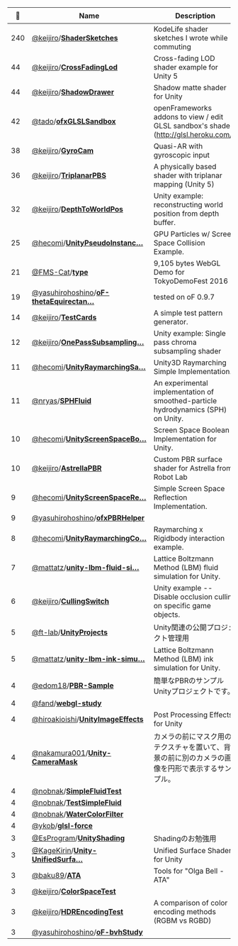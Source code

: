 |:star2: | Name | Description | 🌍|
|---|---|---|---|
|240|[@keijiro](https://github.com/keijiro)/[**ShaderSketches**](https://github.com/keijiro/ShaderSketches)|KodeLife shader sketches I wrote while commuting||
|44|[@keijiro](https://github.com/keijiro)/[**CrossFadingLod**](https://github.com/keijiro/CrossFadingLod)|Cross-fading LOD shader example for Unity 5||
|44|[@keijiro](https://github.com/keijiro)/[**ShadowDrawer**](https://github.com/keijiro/ShadowDrawer)|Shadow matte shader for Unity||
|42|[@tado](https://github.com/tado)/[**ofxGLSLSandbox**](https://github.com/tado/ofxGLSLSandbox)|openFrameworks addons to view / edit GLSL sandbox's shaders (http://glsl.heroku.com/).||
|38|[@keijiro](https://github.com/keijiro)/[**GyroCam**](https://github.com/keijiro/GyroCam)|Quasi-AR with gyroscopic input||
|36|[@keijiro](https://github.com/keijiro)/[**TriplanarPBS**](https://github.com/keijiro/TriplanarPBS)|A physically based shader with triplanar mapping (Unity 5)||
|32|[@keijiro](https://github.com/keijiro)/[**DepthToWorldPos**](https://github.com/keijiro/DepthToWorldPos)|Unity example: reconstructing world position from depth buffer.||
|25|[@hecomi](https://github.com/hecomi)/[**UnityPseudoInstanc…**](https://github.com/hecomi/UnityPseudoInstancedGPUParticles)|GPU Particles w/ Screen Space Collision Example.||
|21|[@FMS-Cat](https://github.com/FMS-Cat)/[**type**](https://github.com/FMS-Cat/type)|9,105 bytes WebGL Demo for TokyoDemoFest 2016||
|19|[@yasuhirohoshino](https://github.com/yasuhirohoshino)/[**oF-thetaEquirectan…**](https://github.com/yasuhirohoshino/oF-thetaEquirectangular)|tested on oF 0.9.7||
|14|[@keijiro](https://github.com/keijiro)/[**TestCards**](https://github.com/keijiro/TestCards)|A simple test pattern generator.||
|12|[@keijiro](https://github.com/keijiro)/[**OnePassSubsampling…**](https://github.com/keijiro/OnePassSubsampling)|Unity example: Single pass chroma subsampling shader||
|11|[@hecomi](https://github.com/hecomi)/[**UnityRaymarchingSa…**](https://github.com/hecomi/UnityRaymarchingSample)|Unity3D Raymarching Simple Implementation.||
|11|[@nryas](https://github.com/nryas)/[**SPHFluid**](https://github.com/nryas/SPHFluid)|An experimental implementation of smoothed-particle hydrodynamics (SPH) on Unity.||
|10|[@hecomi](https://github.com/hecomi)/[**UnityScreenSpaceBo…**](https://github.com/hecomi/UnityScreenSpaceBoolean)|Screen Space Boolean Implementation for Unity.||
|10|[@keijiro](https://github.com/keijiro)/[**AstrellaPBR**](https://github.com/keijiro/AstrellaPBR)|Custom PBR surface shader for Astrella from Robot Lab|[:arrow_upper_right:](https://www.assetstore.unity3d.com/en/#!/content/7006)|
|9|[@hecomi](https://github.com/hecomi)/[**UnityScreenSpaceRe…**](https://github.com/hecomi/UnityScreenSpaceReflection)|Simple Screen Space Reflection Implementation.||
|9|[@yasuhirohoshino](https://github.com/yasuhirohoshino)/[**ofxPBRHelper**](https://github.com/yasuhirohoshino/ofxPBRHelper)|||
|8|[@hecomi](https://github.com/hecomi)/[**UnityRaymarchingCo…**](https://github.com/hecomi/UnityRaymarchingCollision)|Raymarching x Rigidbody interaction example.||
|7|[@mattatz](https://github.com/mattatz)/[**unity-lbm-fluid-si…**](https://github.com/mattatz/unity-lbm-fluid-simulation)|Lattice Boltzmann Method (LBM) fluid simulation for Unity.||
|6|[@keijiro](https://github.com/keijiro)/[**CullingSwitch**](https://github.com/keijiro/CullingSwitch)|Unity example -- Disable occlusion culling on specific game objects.||
|5|[@ft-lab](https://github.com/ft-lab)/[**UnityProjects**](https://github.com/ft-lab/UnityProjects)|Unity関連の公開プロジェクト管理用||
|5|[@mattatz](https://github.com/mattatz)/[**unity-lbm-ink-simu…**](https://github.com/mattatz/unity-lbm-ink-simulation)|Lattice Boltzmann Method (LBM) ink simulation for Unity.||
|4|[@edom18](https://github.com/edom18)/[**PBR-Sample**](https://github.com/edom18/PBR-Sample)|簡単なPBRのサンプルUnityプロジェクトです。||
|4|[@fand](https://github.com/fand)/[**webgl-study**](https://github.com/fand/webgl-study)||[:arrow_upper_right:](https://fand.github.io/webgl-study/)|
|4|[@hiroakioishi](https://github.com/hiroakioishi)/[**UnityImageEffects**](https://github.com/hiroakioishi/UnityImageEffects)|Post Processing Effects for Unity||
|4|[@nakamura001](https://github.com/nakamura001)/[**Unity-CameraMask**](https://github.com/nakamura001/Unity-CameraMask)|カメラの前にマスク用のテクスチャを置いて、背景の前に別のカメラの画像を円形で表示するサンプル。||
|4|[@nobnak](https://github.com/nobnak)/[**SimpleFluidTest**](https://github.com/nobnak/SimpleFluidTest)|||
|4|[@nobnak](https://github.com/nobnak)/[**TestSimpleFluid**](https://github.com/nobnak/TestSimpleFluid)|||
|4|[@nobnak](https://github.com/nobnak)/[**WaterColorFilter**](https://github.com/nobnak/WaterColorFilter)|||
|4|[@ykob](https://github.com/ykob)/[**glsl-force**](https://github.com/ykob/glsl-force)|||
|3|[@EsProgram](https://github.com/EsProgram)/[**UnityShading**](https://github.com/EsProgram/UnityShading)|Shadingのお勉強用||
|3|[@KageKirin](https://github.com/KageKirin)/[**Unity-UnifiedSurfa…**](https://github.com/KageKirin/Unity-UnifiedSurfaceShaders)|Unified Surface Shaders for Unity||
|3|[@baku89](https://github.com/baku89)/[**ATA**](https://github.com/baku89/ATA)|Tools for "Olga Bell - ATA"|[:arrow_upper_right:](http://baku89.com/work/ata)|
|3|[@keijiro](https://github.com/keijiro)/[**ColorSpaceTest**](https://github.com/keijiro/ColorSpaceTest)|||
|3|[@keijiro](https://github.com/keijiro)/[**HDREncodingTest**](https://github.com/keijiro/HDREncodingTest)|A comparison of color encoding methods (RGBM vs RGBD)||
|3|[@yasuhirohoshino](https://github.com/yasuhirohoshino)/[**oF-bvhStudy**](https://github.com/yasuhirohoshino/oF-bvhStudy)|||

